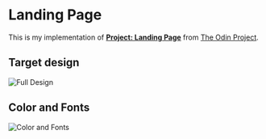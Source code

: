 # Landing Page

This is my implementation of [**Project: Landing Page**](https://www.theodinproject.com/lessons/foundations-landing-page) from [The Odin Project](https://www.theodinproject.com/).

## Target design

![Full Design](https://cdn.statically.io/gh/TheOdinProject/curriculum/main/foundations/html_css/project/odin-project.png)

## Color and Fonts

![Color and Fonts](https://cdn.statically.io/gh/TheOdinProject/curriculum/main/foundations/html_css/project/colors_and_stuff.png)
